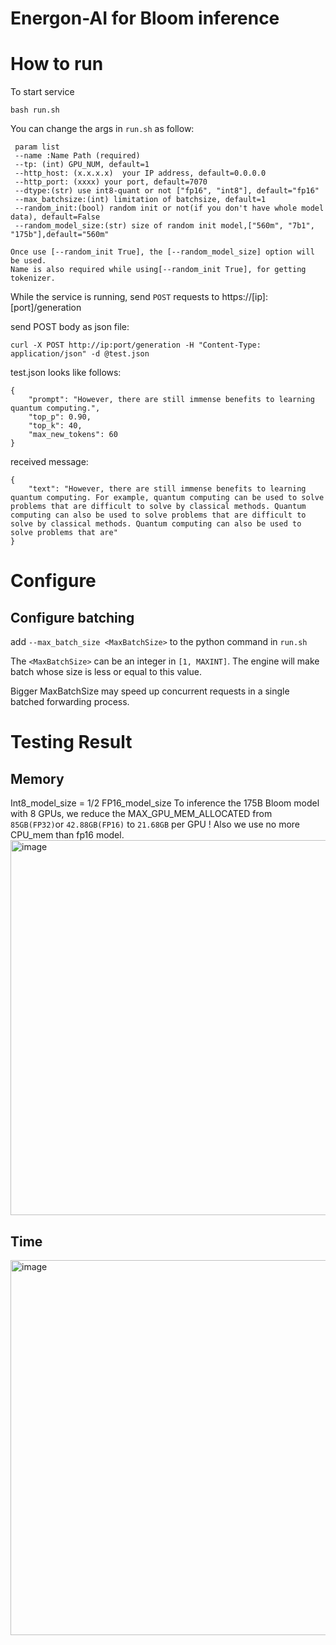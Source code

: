 # Energon-AI for Bloom inference
# How to run
To start service
```
bash run.sh
```

You can change the args in `run.sh` as follow:
```
 param list
 --name :Name Path (required)
 --tp: (int) GPU_NUM, default=1
 --http_host: (x.x.x.x)  your IP address, default=0.0.0.0
 --http_port: (xxxx) your port, default=7070
 --dtype:(str) use int8-quant or not ["fp16", "int8"], default="fp16"
 --max_batchsize:(int) limitation of batchsize, default=1
 --random_init:(bool) random init or not(if you don't have whole model data), default=False
 --random_model_size:(str) size of random init model,["560m", "7b1", "175b"],default="560m"

Once use [--random_init True], the [--random_model_size] option will be used. 
Name is also required while using[--random_init True], for getting tokenizer. 
```

While the service is running, send `POST` requests to https://[ip]:[port]/generation     

send POST body as json file:
```
curl -X POST http://ip:port/generation -H "Content-Type: application/json" -d @test.json
```

test.json looks like follows:
```
{
    "prompt": "However, there are still immense benefits to learning quantum computing.",
    "top_p": 0.90,
    "top_k": 40,
    "max_new_tokens": 60
}
```  

received message: 
```
{
    "text": "However, there are still immense benefits to learning quantum computing. For example, quantum computing can be used to solve problems that are difficult to solve by classical methods. Quantum computing can also be used to solve problems that are difficult to solve by classical methods. Quantum computing can also be used to solve problems that are"
}
```

# Configure
## Configure batching
add `--max_batch_size <MaxBatchSize>`  to the python command in `run.sh`

The `<MaxBatchSize>` can be an integer in `[1, MAXINT]`. The engine will make batch whose size is less or equal to this value.

Bigger MaxBatchSize may speed up concurrent requests in a single batched forwarding process.

# Testing Result
## Memory
Int8_model_size = 1/2 FP16_model_size
To inference the 175B Bloom model with 8 GPUs, we reduce the MAX_GPU_MEM_ALLOCATED from `85GB(FP32)`or `42.88GB(FP16)` to `21.68GB` per GPU !
Also we use no more CPU_mem than fp16 model.
<img width="600" alt="image" src="https://user-images.githubusercontent.com/70618399/207521302-d4823b3a-63b7-45b8-af68-da09997936d1.png">
## Time
<img width="600" alt="image" src="https://user-images.githubusercontent.com/70618399/207521883-a277795f-d21b-4f71-bbba-b110e3a22186.png">




